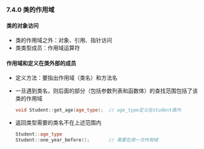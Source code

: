 ### 7.4.0 类的作用域

#### 类的对象访问

* 类的作用域之外：对象、引用、指针访问
* 类类型成员：作用域运算符

#### 作用域和定义在类外部的成员

* 定义方法：要指出作用域（类名）和方法名

* 一旦遇到类名，则后面的部分（包括参数列表和函数体）的查找范围包括了该类的作用域

  ```C++
  void Student::get_age(age_type);	// age_type定义在student类内
  ```

  

* 返回类型需要的类名不在上述范围内

  ```C++
  Student::age_type
  Student::one_year_before();		// 需要在用一次作用域
  ```



